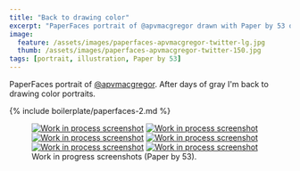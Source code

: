```yaml
---
title: "Back to drawing color"
excerpt: "PaperFaces portrait of @apvmacgregor drawn with Paper by 53 on an iPad."
image: 
  feature: /assets/images/paperfaces-apvmacgregor-twitter-lg.jpg
  thumb: /assets/images/paperfaces-apvmacgregor-twitter-150.jpg
tags: [portrait, illustration, Paper by 53]
---
```


PaperFaces portrait of [@apvmacgregor](http://twitter.com/apvmacgregor). After days of gray I'm back to drawing color portraits.

{% include boilerplate/paperfaces-2.md %}

<figure class="half">
	<a href="{{ site.url }}/assets/images/paperfaces-apvmacgregor-process-1-lg.jpg"><img src="{{ site.url }}/assets/images/paperfaces-apvmacgregor-process-1-600.jpg" alt="Work in process screenshot"></a>
	<a href="{{ site.url }}/assets/images/paperfaces-apvmacgregor-process-2-lg.jpg"><img src="{{ site.url }}/assets/images/paperfaces-apvmacgregor-process-2-600.jpg" alt="Work in process screenshot"></a>
	<a href="{{ site.url }}/assets/images/paperfaces-apvmacgregor-process-3-lg.jpg"><img src="{{ site.url }}/assets/images/paperfaces-apvmacgregor-process-3-600.jpg" alt="Work in process screenshot"></a>
	<a href="{{ site.url }}/assets/images/paperfaces-apvmacgregor-process-4-lg.jpg"><img src="{{ site.url }}/assets/images/paperfaces-apvmacgregor-process-4-600.jpg" alt="Work in process screenshot"></a>
	<a href="{{ site.url }}/assets/images/paperfaces-apvmacgregor-process-5-lg.jpg"><img src="{{ site.url }}/assets/images/paperfaces-apvmacgregor-process-5-600.jpg" alt="Work in process screenshot"></a>
	<a href="{{ site.url }}/assets/images/paperfaces-apvmacgregor-process-6-lg.jpg"><img src="{{ site.url }}/assets/images/paperfaces-apvmacgregor-process-6-600.jpg" alt="Work in process screenshot"></a>
	<figcaption>Work in progress screenshots (Paper by 53).</figcaption>
</figure>